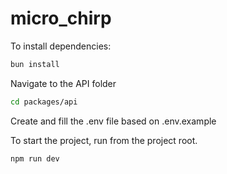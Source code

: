 # micro_chirp

To install dependencies:

```bash
bun install
```
Navigate to the API folder

```bash
cd packages/api
```

Create and fill the .env file based on .env.example

To start the project, run from the project root.
```bash
npm run dev
```

